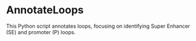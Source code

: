 # AnnotateLoops
 This Python script annotates loops, focusing on identifying Super Enhancer (SE) and promoter (P) loops.
